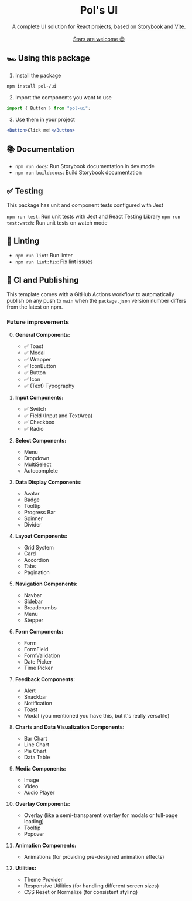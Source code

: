 <h1 align="center">
  Pol's UI
</h1>

<p align="center">
A complete UI solution for React projects, based on <a href="https://storybook.js.org/">Storybook</a> and <a href="https://vitejs.dev/">Vite</a>.
  <br />
  <br />
  <a href="https://github.com/PolGubau/ui">Stars are welcome 😊</a>
</p>

## 🏎️ Using this package

1. Install the package

```bash
npm install pol-/ui
```

2. Import the components you want to use

```js
import { Button } from "pol-ui";
```

3. Use them in your project

```jsx
<Button>Click me!</Button>
```

## 📚 Documentation

- `npm run docs`: Run Storybook documentation in dev mode
- `npm run build:docs`: Build Storybook documentation

## ✅ Testing

This package has unit and component tests configured with Jest

`npm run test`: Run unit tests with Jest and React Testing Library
`npm run test:watch`: Run unit tests on watch mode

## 🔦 Linting

- `npm run lint`: Run linter
- `npm run lint:fix`: Fix lint issues

## 🚀 CI and Publishing

This template comes with a GitHub Actions workflow to automatically publish on any push to `main` when the `package.json` version number differs from the latest on npm.

### Future improvements

0. **General Components:**

   - ✅ Toast
   - ✅ Modal
   - ✅ Wrapper
   - ✅ IconButton
   - ✅ Button
   - ✅ Icon
   - ✅ (Text) Typography

1. **Input Components:**
   - ✅ Switch
   - ✅ Field (Input and TextArea)
   - ✅ Checkbox
   - ✅ Radio
2. **Select Components:**
   - Menu
   - Dropdown
   - MultiSelect
   - Autocomplete
3. **Data Display Components:**
   - Avatar
   - Badge
   - Tooltip
   - Progress Bar
   - Spinner
   - Divider
4. **Layout Components:**
   - Grid System
   - Card
   - Accordion
   - Tabs
   - Pagination
5. **Navigation Components:**
   - Navbar
   - Sidebar
   - Breadcrumbs
   - Menu
   - Stepper
6. **Form Components:**
   - Form
   - FormField
   - FormValidation
   - Date Picker
   - Time Picker
7. **Feedback Components:**
   - Alert
   - Snackbar
   - Notification
   - Toast
   - Modal (you mentioned you have this, but it's really versatile)
8. **Charts and Data Visualization Components:**
   - Bar Chart
   - Line Chart
   - Pie Chart
   - Data Table
9. **Media Components:**
   - Image
   - Video
   - Audio Player
10. **Overlay Components:**
    - Overlay (like a semi-transparent overlay for modals or full-page loading)
    - Tooltip
    - Popover
11. **Animation Components:**
    - Animations (for providing pre-designed animation effects)
12. **Utilities:**
    - Theme Provider
    - Responsive Utilities (for handling different screen sizes)
    - CSS Reset or Normalize (for consistent styling)
